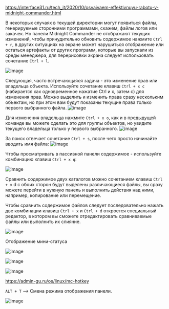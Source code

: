 https://interface31.ru/tech_it/2020/10/osvaivaem-effektivnuyu-rabotu-v-midnight-commander.html

В некоторых случаях в текущей директории могут появиться файлы, генерируемые сторонними программами, скажем, файлы логов или закачек. Но панели Midnight Commander не отображают текущих изменений, чтобы принудительно обновить содержимое нажмите
```Ctrl + r```, в других ситуациях на экране может нарушиться отображение или остаться артефакты от других программ, которые вы запускали из среды менеджера, для перерисовки экрана следует использовать сочетание ```Ctrl + l```.

![image](https://github.com/user-attachments/assets/48c7c618-05ae-43e7-83fc-653736ffb86d)



Следующая, часто встречающаяся задача - это изменение прав или владельца объекта. Используйте сочетание клавиш ``Ctrl + x c`` (набирается как одновременное нажатие Ctrl и х, затем с) для изменения прав. Можно выделить и изменить права сразу нескольким объектам, но при этом вам будут показаны текущие права только первого выбранного файла.
![image](https://github.com/user-attachments/assets/dcd6ab99-4574-4558-b7ec-50c4a940c722)


Для изменения владельца нажмите ```Ctrl + x o```, как и в предыдущей команде вы можете сделать это для группы объектов, но увидите текущего владельца только у первого выбранного.
![image](https://github.com/user-attachments/assets/970ba14d-d080-4464-add0-87f0eb2feabc)


За поиск отвечает сочетание ```Ctrl + s```, после чего просто начинайте вводить имя файла:
![image](https://github.com/user-attachments/assets/3a7110dd-41b9-4ac6-a472-47a002c11799)


Чтобы просматривать в пассивной панели содержимое - используйте комбинацию клавиш ```Ctrl + x q```:


![image](https://github.com/user-attachments/assets/5bf418e0-94e8-4888-bd6d-0080b681d423)



Сравнить содержимое двух каталогов можно сочетанием клавиш ```Ctrl + x``` d с обоих сторон будут выделены различающиеся файлы, вы сразу можете перейти в нужную панель и выполнить действия над ними, например, копирование или перемещение.



Чтобы сравнить содержимое файлов следует последовательно нажать две комбинации клавиш ```Ctrl + x``` и ```Ctrl + d``` откроется специальный редактор, в котором вы сможете отредактировать сравниваемые файлы или выполнить их слияние.

![image](https://github.com/user-attachments/assets/d42074b5-d839-413a-8bb4-603bab16661b)


Отображение мини-статуса


![image](https://github.com/user-attachments/assets/165cc6d4-9a02-4866-9026-cd9d63b70be8)


![image](https://github.com/user-attachments/assets/100f9ca5-84a7-40c2-9c27-77122ff9e245)


![image](https://github.com/user-attachments/assets/0047507e-4a4f-4e44-af02-8cc114ae56ba)


https://admin-gu.ru/os/linux/mc-hotkey

```ALT + T``` --> Смена режима отображения панели.


![image](https://github.com/user-attachments/assets/03a1d0bd-9a4a-4904-9b25-3e28c1f4bf38)











